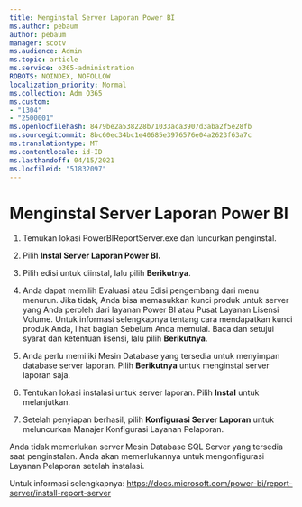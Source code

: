 ```yaml
---
title: Menginstal Server Laporan Power BI
ms.author: pebaum
author: pebaum
manager: scotv
ms.audience: Admin
ms.topic: article
ms.service: o365-administration
ROBOTS: NOINDEX, NOFOLLOW
localization_priority: Normal
ms.collection: Adm_O365
ms.custom:
- "1304"
- "2500001"
ms.openlocfilehash: 8479be2a538228b71033aca3907d3aba2f5e28fb
ms.sourcegitcommit: 8bc60ec34bc1e40685e3976576e04a2623f63a7c
ms.translationtype: MT
ms.contentlocale: id-ID
ms.lasthandoff: 04/15/2021
ms.locfileid: "51832097"
---
```

# <a name="install-power-bi-report-server"></a>Menginstal Server Laporan Power BI

1. Temukan lokasi PowerBIReportServer.exe dan luncurkan penginstal.

2. Pilih **Instal Server Laporan Power BI.**

3. Pilih edisi untuk diinstal, lalu pilih **Berikutnya**.

4. Anda dapat memilih Evaluasi atau Edisi pengembang dari menu menurun.  Jika tidak, Anda bisa memasukkan kunci produk untuk server yang Anda peroleh dari layanan Power BI atau Pusat Layanan Lisensi Volume. Untuk informasi selengkapnya tentang cara mendapatkan kunci produk Anda, lihat bagian Sebelum Anda memulai. Baca dan setujui syarat dan ketentuan lisensi, lalu pilih **Berikutnya**.

5. Anda perlu memiliki Mesin Database yang tersedia untuk menyimpan database server laporan. Pilih **Berikutnya** untuk menginstal server laporan saja.

6. Tentukan lokasi instalasi untuk server laporan. Pilih **Instal** untuk melanjutkan.

7. Setelah penyiapan berhasil, pilih **Konfigurasi Server Laporan** untuk meluncurkan Manajer Konfigurasi Layanan Pelaporan.

Anda tidak memerlukan server Mesin Database SQL Server yang tersedia saat penginstalan. Anda akan memerlukannya untuk mengonfigurasi Layanan Pelaporan setelah instalasi.

Untuk informasi selengkapnya: https://docs.microsoft.com/power-bi/report-server/install-report-server
